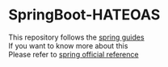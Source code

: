 # SpringBoot-HATEOAS
This repository follows the [spring guides](https://spring.io/guides/gs/rest-hateoas/)      
If you want to know more about this            
Please refer to [spring official reference](https://spring.io/)             
   
